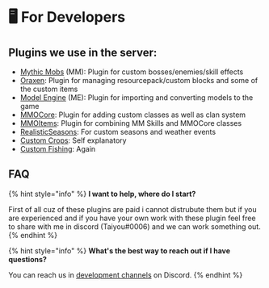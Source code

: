 # 🖥 For Developers

## Plugins we use in the server:

* [Mythic Mobs](https://mythiccraft.io/index.php?resources/mythicmobs.1/) (MM): Plugin for custom bosses/enemies/skill effects
* [Oraxen](https://www.spigotmc.org/resources/%E2%9C%85-10-%E2%98%84%EF%B8%8F-oraxen-add-items-blocks-armors-hats-food-furnitures-plants-and-gui.72448/): Plugin for managing resourcepack/custom blocks and some of the custom items
* [Model Engine](https://mythiccraft.io/index.php?resources/model-engine%E2%80%94ultimate-entity-model-manager-1-16-5-1-19-2.389/) (ME): Plugin for importing and converting models to the game
* [MMOCore](https://www.spigotmc.org/resources/mmocore.70575/): Plugin for adding custom classes as well as clan system
* [MMOItems](https://www.spigotmc.org/resources/mmoitems-premium.39267/): Plugin for combining MM Skills and MMOCore classes
* [RealisticSeasons](https://www.spigotmc.org/resources/realisticseasons-1-16-3-1-19-3-seasons-in-your-minecraft-world-with-temperature-and-calendar.93275/): For custom seasons and weather events
* [Custom Crops](https://polymart.org/resource/customcrops.2625): Self explanatory
* [Custom Fishing](https://polymart.org/resource/customfishing.2723): Again

## FAQ

{% hint style="info" %}
**I want to help, where do I start?**

First of all cuz of these plugins are paid i cannot distrubute them but if you are experienced and if you have your own work with these plugin feel free to share with me in discord (Taiyou#0006) and we can work something out.
{% endhint %}

{% hint style="info" %}
**What's the best way to reach out if I have questions?**

You can reach us in [development channels](https://discord.com/channels/1013224109473284126/1013240581633351810) on Discord.
{% endhint %}
